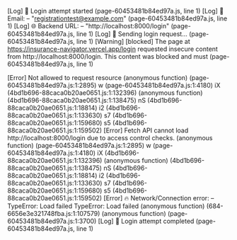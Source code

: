 [Log] 🔐 Login attempt started (page-60453481b84ed97a.js, line 1)
[Log] 📧 Email: – "registrationtest@example.com" (page-60453481b84ed97a.js, line 1)
[Log] 🌐 Backend URL: – "http://localhost:8000/login" (page-60453481b84ed97a.js, line 1)
[Log] 🚀 Sending login request... (page-60453481b84ed97a.js, line 1)
[Warning] [blocked] The page at https://insurance-navigator.vercel.app/login requested insecure content from http://localhost:8000/login. This content was blocked and must (page-60453481b84ed97a.js, line 1)

[Error] Not allowed to request resource
	(anonymous function) (page-60453481b84ed97a.js:1:2895)
	w (page-60453481b84ed97a.js:1:4180)
	iX (4bd1b696-88caca0b20ae0651.js:1:132396)
	(anonymous function) (4bd1b696-88caca0b20ae0651.js:1:138475)
	nS (4bd1b696-88caca0b20ae0651.js:1:18814)
	i2 (4bd1b696-88caca0b20ae0651.js:1:133630)
	s7 (4bd1b696-88caca0b20ae0651.js:1:159680)
	s5 (4bd1b696-88caca0b20ae0651.js:1:159502)
[Error] Fetch API cannot load http://localhost:8000/login due to access control checks.
	(anonymous function) (page-60453481b84ed97a.js:1:2895)
	w (page-60453481b84ed97a.js:1:4180)
	iX (4bd1b696-88caca0b20ae0651.js:1:132396)
	(anonymous function) (4bd1b696-88caca0b20ae0651.js:1:138475)
	nS (4bd1b696-88caca0b20ae0651.js:1:18814)
	i2 (4bd1b696-88caca0b20ae0651.js:1:133630)
	s7 (4bd1b696-88caca0b20ae0651.js:1:159680)
	s5 (4bd1b696-88caca0b20ae0651.js:1:159502)
[Error] 🔥 Network/Connection error: – TypeError: Load failed
TypeError: Load failed
	(anonymous function) (684-6656e3e321748fba.js:1:107579)
	(anonymous function) (page-60453481b84ed97a.js:1:3700)
[Log] 🏁 Login attempt completed (page-60453481b84ed97a.js, line 1)